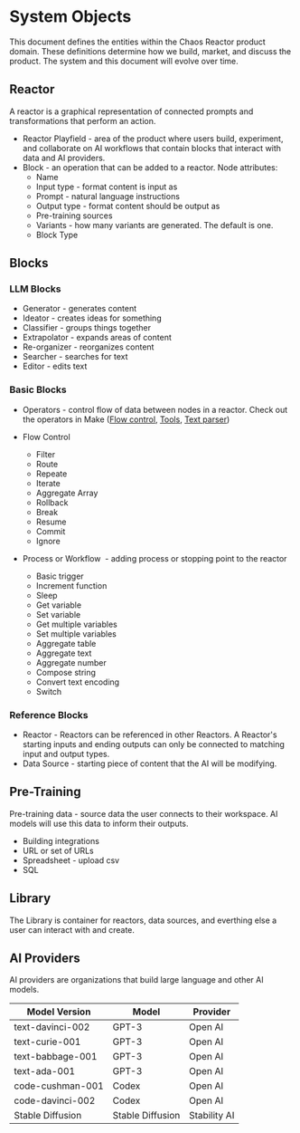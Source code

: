 # System Objects
This document defines the entities within the Chaos Reactor product domain. These definitions determine how we build, market, and discuss the product. The system and this document will evolve over time.

## Reactor 
A reactor is a graphical representation of connected prompts and transformations that perform an action.

* Reactor Playfield - area of the product where users build, experiment, and collaborate on AI workflows that contain blocks that interact with data and AI providers. 
* Block - an operation that can be added to a reactor. Node attributes:
	* Name
    * Input type - format content is input as
    * Prompt - natural language instructions
    * Output type - format content should be output as
    * Pre-training sources
    * Variants - how many variants are generated. The default is one.
    * Block Type
## Blocks
### LLM Blocks
* Generator - generates content
* Ideator - creates ideas for something
* Classifier - groups things together
* Extrapolator - expands areas of content
* Re-organizer - reorganizes content
* Searcher - searches for text
* Editor - edits text 
### Basic Blocks
* Operators - control flow of data between nodes in a reactor. Check out the operators in Make ([Flow control](https://share.voxable.io/6quGZ58p), [Tool](https://share.voxable.io/xQuxqWzr)[s](https://share.voxable.io/yAuQK2K7), [Text parser](https://share.voxable.io/2Nu7zXzq))
* Flow Control
	* Filter 
	* Route
	* Repeate
	* Iterate
	* Aggregate Array
	* Rollback
	* Break
	* Resume
	* Commit
	* Ignore
* Process or Workflow  - adding process or stopping point to the reactor

	* Basic trigger
	* Increment function
	* Sleep
	* Get variable
	* Set variable
	* Get multiple variables
	* Set multiple variables
	* Aggregate table
	* Aggregate text
	* Aggregate number
	* Compose string
	* Convert text encoding
	* Switch
### Reference Blocks
* Reactor - Reactors can be referenced in other Reactors. A Reactor's starting inputs and ending outputs can only be connected to matching input and output types.
* Data Source - starting piece of content that the AI will be modifying.
## Pre-Training
Pre-training data - source data the user connects to their workspace. AI models will use this data to inform their outputs.
* Building integrations
* URL or set of URLs
* Spreadsheet - upload csv
* SQL

## Library 
The Library is container for reactors, data sources, and everthing else a user can interact with and create. 

## AI Providers
AI providers are organizations that build large language and other AI models.

| Model Version			| Model        			| Provider    			|
| ----------- 			| ----------- 			| ----------- 			|
| text-davinci-002		| GPT-3					| Open AI     			|
| text-curie-001		| GPT-3					| Open AI     			|
| text-babbage-001		| GPT-3					| Open AI     			|
| text-ada-001			| GPT-3					| Open AI     			|
| code-cushman-001		| Codex       			| Open AI     			|
| code-davinci-002		| Codex       			| Open AI     			|
| Stable Diffusion		| Stable Diffusion		| Stability AI 			|